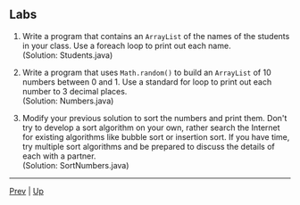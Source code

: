## Labs

1. Write a program that contains an `ArrayList` of the names of the students in your class. Use a foreach loop to print out each name.  
(Solution: Students.java)

2. Write a program that uses `Math.random()` to build an `ArrayList` of 10 numbers between 0 and 1. Use a standard for loop to print out each number to 3 decimal places.  
(Solution: Numbers.java)

3. Modify your previous solution to sort the numbers and print them. Don't try to develop a sort algorithm on your own, rather search the Internet for existing algorithms like bubble sort or insertion sort. If you have time, try multiple sort algorithms and be prepared to discuss the details of each with a partner.  
(Solution: SortNumbers.java)

<hr>

[Prev](ListImplementationClasses.md) | [Up](../README.md)

